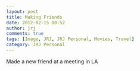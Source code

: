 ```yaml
---
layout: post
title: Making Friends
date: 2012-02-15 00:52
author: jrj
comments: true
tags: [Image, JRJ, JRJ Personal, Movies, Travel]
category: JRJ Personal
---
```

Made a new friend at a meeting in LA
